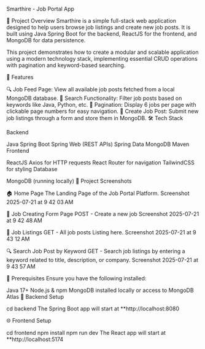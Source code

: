 Smarthire - Job Portal App

📌 Project Overview Smarthire is a simple full-stack web application designed to help users browse job listings and create new job posts. It is built using Java Spring Boot for the backend, ReactJS for the frontend, and MongoDB for data persistence.

This project demonstrates how to create a modular and scalable application using a modern technology stack, implementing essential CRUD operations with pagination and keyword-based searching.

🚀 Features

🔍 Job Feed Page: View all available job posts fetched from a local MongoDB database.
🔎 Search Functionality: Filter job posts based on keywords like Java, Python, etc.
📄 Pagination: Display 6 jobs per page with clickable page numbers for easy navigation.
📝 Create Job Post: Submit new job listings through a form and store them in MongoDB.
🛠️ Tech Stack

Backend

Java Spring Boot
Spring Web (REST APIs)
Spring Data MongoDB
Maven
Frontend

ReactJS
Axios for HTTP requests
React Router for navigation
TailwindCSS for styling
Database

MongoDB (running locally)
📸 Project Screenshots

🏠 Home Page
The Landing Page of the Job Portal Platform. 
Screenshot 2025-07-21 at 9 42 03 AM

📝 Job Creating Form Page
POST - Create a new job 
Screenshot 2025-07-21 at 9 42 48 AM

💼 Job Listings
GET - All job posts Listing here. 
Screenshot 2025-07-21 at 9 43 12 AM

🔍 Search Job Post by Keyword
GET - Search job listings by entering a keyword related to title, description, or company.
Screenshot 2025-07-21 at 9 43 57 AM

📌 Prerequisites
Ensure you have the following installed:

Java 17+
Node.js & npm
MongoDB installed locally or access to MongoDB Atlas
🔽 Backend Setup

cd backend
The Spring Boot app will start at **http://localhost:8080

🌐 Frontend Setup

cd frontend
npm install
npm run dev
The React app will start at **http://localhost:5174
